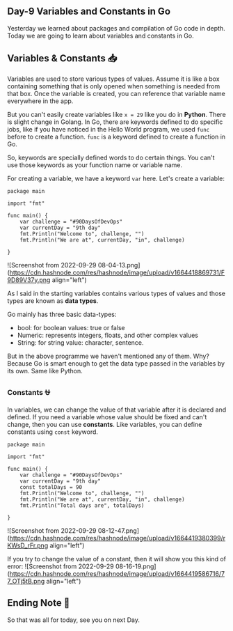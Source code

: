 ## Day-9 Variables and Constants in Go

Yesterday we learned about packages and compilation of Go code in depth. Today we are going to learn about variables and constants in Go.

## Variables & Constants 📥
Variables are used to store various types of values. Assume it is like a box containing something that is only opened when something is needed from that box. Once the variable is created, you can reference that variable name everywhere in the app.

But you can't easily create variables like ``x = 29`` like you do in **Python**. There is slight change in Golang. In Go, there are keywords defined to do specific jobs, like if you have noticed in the Hello World program, we used ``func`` before to create a function. ``func`` is a keyword defined to create a function in Go.

So, keywords are specially defined words to do certain things. You can't use those keywords as your function name or variable name.

For creating a variable, we have a keyword ``var`` here. Let's create a variable:

```
package main

import "fmt"

func main() {
    var challenge = "#90DaysOfDevOps"
    var currentDay = "9th day"
    fmt.Println("Welcome to", challenge, "")
    fmt.Println("We are at", currentDay, "in", challenge)

}
```


![Screenshot from 2022-09-29 08-04-13.png](https://cdn.hashnode.com/res/hashnode/image/upload/v1664418869731/F9D89V37y.png align="left")

As I said in the starting variables contains various types of values and those types are known as **data types**.

Go mainly has three basic data-types: 
- bool: for boolean values: true or false 
- Numeric: represents integers, floats, and other complex values 
- String: for string value: character, sentence.

But in the above programme we haven't mentioned any of them. Why? Because Go is smart enough to get the data type passed in the variables by its own. Same like Python.

### Constants ⛎
In variables, we can change the value of that variable after it is declared and defined. If you need a variable whose value should be fixed and can't change, then you can use **constants**.
Like variables, you can define constants using ``const`` keyword.

```
package main

import "fmt"

func main() {
    var challenge = "#90DaysOfDevOps"
    var currentDay = "9th day"
    const totalDays = 90
    fmt.Println("Welcome to", challenge, "")
    fmt.Println("We are at", currentDay, "in", challenge)
    fmt.Println("Total days are", totalDays)

}

```

![Screenshot from 2022-09-29 08-12-47.png](https://cdn.hashnode.com/res/hashnode/image/upload/v1664419380399/rKWsD_rFr.png align="left")

If you try to change the value of a constant, then it will show you this kind of error:
![Screenshot from 2022-09-29 08-16-19.png](https://cdn.hashnode.com/res/hashnode/image/upload/v1664419586716/77_OTj5tB.png align="left")

## Ending Note 👋
So that was all for today, see you on next Day.






